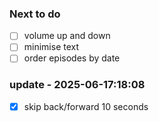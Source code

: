 ### Next to do
- [ ] volume up and down
- [ ] minimise text
- [ ] order episodes by date

### update - 2025-06-17:18:08
- [x] skip back/forward 10 seconds
